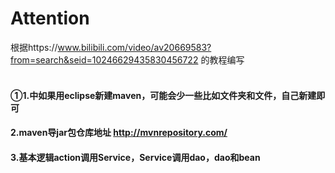 Attention
======
根据https://www.bilibili.com/video/av20669583?from=search&seid=10246629435830456722 的教程编写<br><br>
#### ①1.中如果用eclipse新建maven，可能会少一些比如文件夹和文件，自己新建即可<br>
#### 2.maven导jar包仓库地址 http://mvnrepository.com/ <br>
#### 3.基本逻辑action调用Service，Service调用dao，dao和bean
